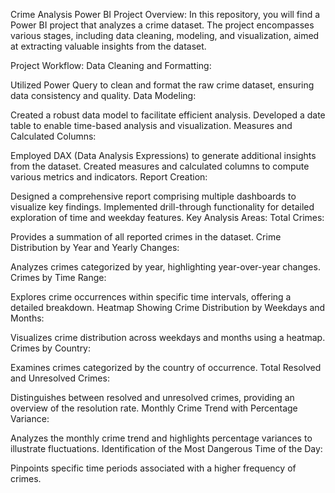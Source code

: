 Crime Analysis Power BI Project
Overview:
In this repository, you will find a Power BI project that analyzes a crime dataset. The project encompasses various stages, including data cleaning, modeling, and visualization, aimed at extracting valuable insights from the dataset.

Project Workflow:
Data Cleaning and Formatting:

Utilized Power Query to clean and format the raw crime dataset, ensuring data consistency and quality.
Data Modeling:

Created a robust data model to facilitate efficient analysis.
Developed a date table to enable time-based analysis and visualization.
Measures and Calculated Columns:

Employed DAX (Data Analysis Expressions) to generate additional insights from the dataset.
Created measures and calculated columns to compute various metrics and indicators.
Report Creation:

Designed a comprehensive report comprising multiple dashboards to visualize key findings.
Implemented drill-through functionality for detailed exploration of time and weekday features.
Key Analysis Areas:
Total Crimes:

Provides a summation of all reported crimes in the dataset.
Crime Distribution by Year and Yearly Changes:

Analyzes crimes categorized by year, highlighting year-over-year changes.
Crimes by Time Range:

Explores crime occurrences within specific time intervals, offering a detailed breakdown.
Heatmap Showing Crime Distribution by Weekdays and Months:

Visualizes crime distribution across weekdays and months using a heatmap.
Crimes by Country:

Examines crimes categorized by the country of occurrence.
Total Resolved and Unresolved Crimes:

Distinguishes between resolved and unresolved crimes, providing an overview of the resolution rate.
Monthly Crime Trend with Percentage Variance:

Analyzes the monthly crime trend and highlights percentage variances to illustrate fluctuations.
Identification of the Most Dangerous Time of the Day:

Pinpoints specific time periods associated with a higher frequency of crimes.
